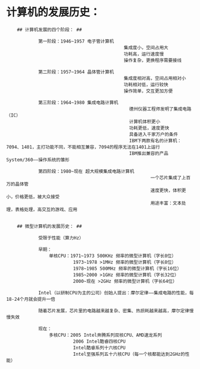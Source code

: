 # 计算机的发展历史：  #
	
	
		## 计算机发展的四个阶段： ##
		
				第一阶段：1946~1957 电子管计算机
												集成度小，空间占用大
												功耗高，运行速度慢
												操作复杂，更换程序需要接线 
					
				第二阶段：1957~1964 晶体管计算机
												集成度相对高，空间占用相对小
												功耗相对低，运行较快
												操作简单，交互更加方便
												
				第三阶段：1964~1980 集成电路计算机
												  德州仪器工程师发明了集成电路（IC）
												  计算机体积更小
												  功耗更低，速度更快
												  具备进入千家万户的条件
												  IBM下两款有名的计算机：7094、1401，主打功能不同，不能相互兼容，7094的程序无法在1401上运行
												  IBM推出兼容的产品 System/360——操作系统的雏形
												  
				第四阶段：1980~现在 超大规模集成电路计算机
														  一个芯片集成了上百万的晶体管
														  速度更快，体积更小，价格更低，被大众接受
														  用途丰富：文本处理，表格处理，高交互的游戏、应用 
							
							
		## 微型计算机的发展历史： ##
			
				受限于性能（算力Hz）
				
				早期：
					单核CPU：1971~1973 500KHz 频率的微型计算机（字长8位）
							 1973~1978 >1MHz 频率的微型计算机（字长8位）
							 1978~1985 500MHz 频率的微型计算机（字长16位）
							 1985~2000 >1GHz 频率的微型计算机（字长32位）
							 2000~现在 >2GHz 频率的微型计算机（字长64位）
							 
				Intel（以研制CPU为主的公司）创始人提出：摩尔定律——集成电路的性能，每18-24个月就会提升一倍
				
				随着芯片发展，芯片里的电路越来越复杂、密集、热损耗越来越高，摩尔定律慢慢失效
				
				现在：
					多核CPU：2005 Intel奔腾系列双核CPU、AMD速龙系列
							 2006 Intel酷睿四核CPU
							 Intel酷睿系列十六核CPU
							 Intel至强系列五十六核CPU（每一个核都能达到2GHz的性能）